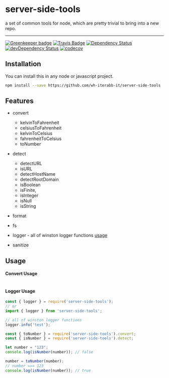 # server-side-tools

a set of common tools for node, which are pretty trivial to bring into a new repo.

---

[![Greenkeeper badge](https://badges.greenkeeper.io/wh-iterabb-it/server-side-tools.svg)](https://greenkeeper.io/)
[![Travis Badge](https://travis-ci.org/wh-iterabb-it/server-side-tools.svg?branch=master)](https://travis-ci.org/wh-iterabb-it/server-side-tools)
[![Dependency Status](https://img.shields.io/david/wh-iterabb-it/server-side-tools.svg?style=flat)](https://david-dm.org/wh-iterabb-it/server-side-tools#info=Dependencies)
[![devDependency Status](https://img.shields.io/david/dev/wh-iterabb-it/server-side-tools.svg?style=flat)](https://david-dm.org/BeauBouchard/server-side-tools#info=devDependencies)
[![codecov](https://codecov.io/gh/wh-iterabb-it/server-side-tools/branch/master/graph/badge.svg)](https://codecov.io/gh/wh-iterabb-it/server-side-tools)


## Installation

You can install this in any node or javascript project.
```bash
npm install --save https://github.com/wh-iterabb-it/server-side-tools
```

## Features

* convert
  * kelvinToFahrenheit
  * celsiusToFahrenheit
  * kelvinToCelsius
  * fahrenheitToCelsius
  * toNumber
* detect
  * detectURL
  * isURL
  * detectHostName
  * detectRootDomain
  * isBoolean
  * isFinite,
  * isInteger
  * isNull
  * isString
* format

* fs

* logger - all of winston logger functions [usage](#logger-usage)

* sanitize


## Usage

#### Convert Usage

```javascript

```


#### Logger Usage

```javascript
const { logger } = require('server-side-tools');
// or
import { logger } from 'server-side-tools';

// all of winston logger functions
logger.info('test');
```

```javascript
const { toNumber } = require('server-side-tools').convert;
const { isNumber } = require('server-side-tools').detect;

let number = "123";
console.log(isNumber(number)); // false

number = toNumber(number);
// number === 123
console.log(isNumber(number)); // true
```
